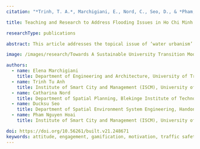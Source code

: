 ```yaml
---
citation: "*Trinh, T. A.*, Marchigiani, E., Nord, C., Seo, D., & *Pham, H. N.* (2021). *Teaching and Research to Address Flooding Issues in Ho Chi Minh City*. TERRITORIO, (99), 179-183."

title: Teaching and Research to Address Flooding Issues in Ho Chi Minh City

researchType: publications

abstract: This article addresses the topical issue of ‘water urbanism’ (Shannon et al., 2008; De Meulder, Shannon, 2013), focusing on the case of an urban sector of Ho Chi Minh City (Vietnam) where research by design experiences have been developed through collaboration between a number of universities. Conclusions outline some considerations for future research, design, and urban policies perspectives.

image: /images/research/Towards A Sustainable University Transition Model For Emerging Markets.jpg

authors:
  - name: Elena Marchigiani
    title: Department of Engineering and Architecture, University of Trieste, Italy
  - name: Trinh Tu Anh
    title: Institute of Smart City and Management (ISCM), University of Economics Ho Chi Minh City, Ho Chi Minh City, Vietnam
  - name: Catharina Nord
    title: Department of Spatial Planning, Blekinge Institute of Technology (BTH), Sweden
  - name: Ducksu Seo
    title: Department of Spatial Environment System Engineering, Handong Global University, Korea
  - name: Pham Nguyen Hoai
    title: Institute of Smart City and Management (ISCM), University of Economics Ho Chi Minh City, Ho Chi Minh City, Vietnam

doi: https://doi.org/10.56261/built.v21.248671
keywords: attitude, engagement, gamification, motivation, traffic safety education
---
```

